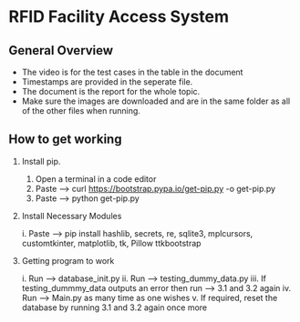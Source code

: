 # RFID Facility Access System
## General Overview
* The video is for the test cases in the table in the document
* Timestamps are provided in the seperate file.
* The document is the report for the whole topic.
* Make sure the images are downloaded and are in the same folder as all of the other files when running.

## How to get working
1. Install pip.

   1. Open a terminal in a code editor
   2. Paste --> curl https://bootstrap.pypa.io/get-pip.py -o get-pip.py
   3. Paste --> python get-pip.py

2. Install Necessary Modules

   i. Paste --> pip install hashlib, secrets, re, sqlite3, mplcursors, customtkinter, matplotlib, tk, Pillow ttkbootstrap

3. Getting program to work

   i. Run --> database_init.py
   ii. Run --> testing_dummy_data.py
   iii. If testing_dummmy_data outputs an error then run --> 3.1 and 3.2 again
   iv. Run --> Main.py as many time as one wishes
   v. If required, reset the database by running 3.1 and 3.2 again once more
